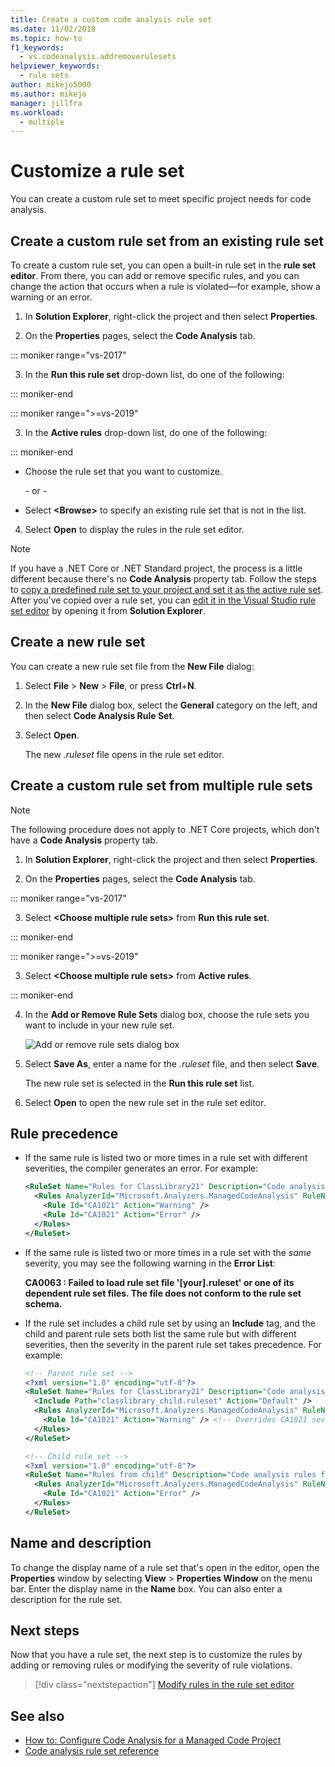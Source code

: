 ```yaml
---
title: Create a custom code analysis rule set
ms.date: 11/02/2018
ms.topic: how-to
f1_keywords:
  - vs.codeanalysis.addremoverulesets
helpviewer_keywords:
  - rule sets
author: mikejo5000
ms.author: mikejo
manager: jillfra
ms.workload:
  - multiple
---
```

# Customize a rule set

You can create a custom rule set to meet specific project needs for code analysis.

## Create a custom rule set from an existing rule set

To create a custom rule set, you can open a built-in rule set in the **rule set editor**. From there, you can add or remove specific rules, and you can change the action that occurs when a rule is violated&mdash;for example, show a warning or an error.

1. In **Solution Explorer**, right-click the project and then select **Properties**.

2. On the **Properties** pages, select the **Code Analysis** tab.

::: moniker range="vs-2017"

3. In the **Run this rule set** drop-down list, do one of the following:

::: moniker-end

::: moniker range=">=vs-2019"

3. In the **Active rules** drop-down list, do one of the following:

::: moniker-end

   - Choose the rule set that you want to customize.

     \- or -

   - Select **\<Browse>** to specify an existing rule set that is not in the list.

4. Select **Open** to display the rules in the rule set editor.

> [!NOTE]
> If you have a .NET Core or .NET Standard project, the process is a little different because there's no **Code Analysis** property tab. Follow the steps to [copy a predefined rule set to your project and set it as the active rule set](/dotnet/fundamentals/code-analysis/code-quality-rule-options). After you've copied over a rule set, you can [edit it in the Visual Studio rule set editor](working-in-the-code-analysis-rule-set-editor.md) by opening it from **Solution Explorer**.

## Create a new rule set

You can create a new rule set file from the **New File** dialog:

1. Select **File** > **New** > **File**, or press **Ctrl**+**N**.

2. In the **New File** dialog box, select the **General** category on the left, and then select **Code Analysis Rule Set**.

3. Select **Open**.

   The new *.ruleset* file opens in the rule set editor.

## Create a custom rule set from multiple rule sets

> [!NOTE]
> The following procedure does not apply to .NET Core projects, which don't have a **Code Analysis** property tab.

1. In **Solution Explorer**, right-click the project and then select **Properties**.

2. On the **Properties** pages, select the **Code Analysis** tab.

::: moniker range="vs-2017"

3. Select **\<Choose multiple rule sets>** from **Run this rule set**.

::: moniker-end

::: moniker range=">=vs-2019"

3. Select **\<Choose multiple rule sets>** from **Active rules**.

::: moniker-end

4. In the **Add or Remove Rule Sets** dialog box, choose the rule sets you want to include in your new rule set.

   ![Add or remove rule sets dialog box](media/add-remove-rule-sets.png)

5. Select **Save As**, enter a name for the *.ruleset* file, and then select **Save**.

   The new rule set is selected in the **Run this rule set** list.

6. Select **Open** to open the new rule set in the rule set editor.

## Rule precedence

- If the same rule is listed two or more times in a rule set with different severities, the compiler generates an error. For example:

   ```xml
   <RuleSet Name="Rules for ClassLibrary21" Description="Code analysis rules for ClassLibrary21.csproj." ToolsVersion="15.0">
     <Rules AnalyzerId="Microsoft.Analyzers.ManagedCodeAnalysis" RuleNamespace="Microsoft.Rules.Managed">
       <Rule Id="CA1021" Action="Warning" />
       <Rule Id="CA1021" Action="Error" />
     </Rules>
   </RuleSet>
   ```

- If the same rule is listed two or more times in a rule set with the *same* severity, you may see the following warning in the **Error List**:

   **CA0063 : Failed to load rule set file '\[your].ruleset' or one of its dependent rule set files. The file does not conform to the rule set schema.**

- If the rule set includes a child rule set by using an **Include** tag, and the child and parent rule sets both list the same rule but with different severities, then the severity in the parent rule set takes precedence. For example:

   ```xml
   <!-- Parent rule set -->
   <?xml version="1.0" encoding="utf-8"?>
   <RuleSet Name="Rules for ClassLibrary21" Description="Code analysis rules for ClassLibrary21.csproj." ToolsVersion="15.0">
     <Include Path="classlibrary_child.ruleset" Action="Default" />
     <Rules AnalyzerId="Microsoft.Analyzers.ManagedCodeAnalysis" RuleNamespace="Microsoft.Rules.Managed">
       <Rule Id="CA1021" Action="Warning" /> <!-- Overrides CA1021 severity from child rule set -->
     </Rules>
   </RuleSet>

   <!-- Child rule set -->
   <?xml version="1.0" encoding="utf-8"?>
   <RuleSet Name="Rules from child" Description="Code analysis rules from child." ToolsVersion="15.0">
     <Rules AnalyzerId="Microsoft.Analyzers.ManagedCodeAnalysis" RuleNamespace="Microsoft.Rules.Managed">
       <Rule Id="CA1021" Action="Error" />
     </Rules>
   </RuleSet>
   ```

## Name and description

To change the display name of a rule set that's open in the editor, open the **Properties** window by selecting **View** > **Properties Window** on the menu bar. Enter the display name in the **Name** box. You can also enter a description for the rule set.

## Next steps

Now that you have a rule set, the next step is to customize the rules by adding or removing rules or modifying the severity of rule violations.

> [!div class="nextstepaction"]
> [Modify rules in the rule set editor](../code-quality/working-in-the-code-analysis-rule-set-editor.md)

## See also

- [How to: Configure Code Analysis for a Managed Code Project](../code-quality/how-to-configure-code-analysis-for-a-managed-code-project.md)
- [Code analysis rule set reference](../code-quality/rule-set-reference.md)